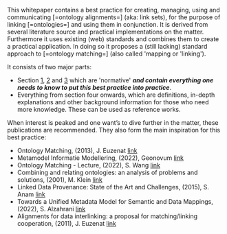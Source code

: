 This whitepaper contains a best practice for creating, managing, using and communicating [=ontology alignments=] (aka: link sets), for the purpose of linking [=ontologies=] and using them in conjunction. It is derived from several literature source and practical implementations on the matter. Furthermore it uses existing (web) standards and combines them to create a practical application. In doing so it proposes a (still lacking) standard approach to [=ontology matching=] (also called 'mapping or 'linking').

It consists of two major parts:

- Section [1](#learn-what-it-is), [2](#learn-why-to-use-it) and [3](#learn-how-to-make-it) which are 'normative' **_and contain everything one needs to know to put this best practice into practice_**.
- Everything from section four onwards, which are definitions, in-depth explanations and other background information for those who need more knowledge. These can be used as reference works.

When interest is peaked and one want’s to dive further in the matter, these publications are recommended. They also form the main inspiration for this best practice:

- Ontology Matching, (2013), J. Euzenat [link](http://www.filosofiacienciaarte.org/attachments/article/1129/Je%CC%81ro%CC%82me%20Euzenat-Ontology%20Matching.pdf)
- Metamodel Informatie Modellering, (2022), Geonovum [link](https://docs.geostandaarden.nl/mim/mim/)
- Ontology Matching - Lecture, (2022), S. Wang [link](https://www.utwente.nl/en/ces/sal/exams/digital-exams/Linked-Data-and-Semantic-Web/ldsw-lecture6-om-2021-2a.pdf)
- Combining and relating ontologies: an analysis of problems and solutions, (2001), M. Klein [link](https://ceur-ws.org/Vol-47/klein.pdf)
- Linked Data Provenance: State of the Art and Challenges, (2015), S. Anam [link](https://www.researchgate.net/publication/271829477_Linked_Data_Provenance_State_of_the_Art_and_Challenges)
- Towards a Unified Metadata Model for Semantic and Data Mappings, (2022), S. Alzahrani [link](http://disi.unitn.it/~pavel/om2022/papers/om2022_poster2.pdf)
- Alignments for data interlinking: a proposal for matching/linking cooperation, (2011), J. Euzenat [link](http://melinda.inrialpes.fr/proposal.html)
